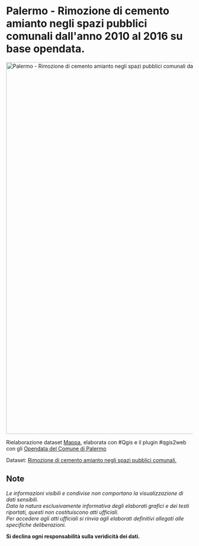 # Palermo - Rimozione di cemento amianto negli spazi pubblici comunali dall'anno 2010 al 2016 su base opendata.

<a href="http://siciliahub.github.io/mappe/rimozione_amianto/index.html"><img width="1000" src="http://siciliahub.github.io/mappe/rimozione_amianto/legend/mappa_rim_ami.jpg" Title=" Palermo - Rimozione di cemento amianto negli spazi pubblici comunali dall'anno 2010 al 2016 su base opendata." alt="Palermo - Rimozione di cemento amianto negli spazi pubblici comunali dall'anno 2010 al 2016 su base opendata." /></a>

Rielaborazione dataset [Mappa](http://siciliahub.github.io/mappe/rimozione_amianto/index.html), elaborata con #Qgis e il plugin #qgis2web con gli [Opendata del Comune di Palermo](https://www.comune.palermo.it/opendata_menus.php?sel=1) 

Dataset: [Rimozione di cemento amianto negli spazi pubblici comunali.](https://www.comune.palermo.it/opendata_menus.php?sel=1) 


## Note

*Le informazioni visibili e condivise non comportano la visualizzazione di dati sensibili.<br>Data la natura esclusivamente informativa degli elaborati grafici e dei testi riportati, questi non costituiscono atti ufficiali.<br>Per accedere agli atti ufficiali si rinvia agli elaborati definitivi allegati alle specifiche deliberazioni.* 

**Si declina ogni responsabilità sulla veridicità dei dati.**
